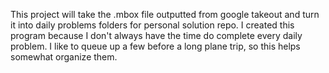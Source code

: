 This project will take the .mbox file outputted from google takeout and turn it into daily problems folders for personal solution repo. I created this program because I don't always have the time do complete every daily problem. I like to queue up a few before a long plane trip, so this helps somewhat organize them.
